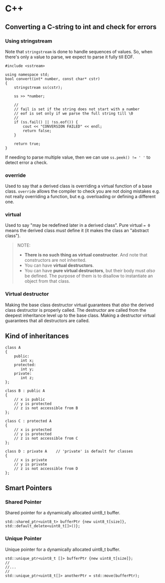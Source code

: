 # C++

## Converting a C-string to int and check for errors

### Using stringstream
Note that `stringstream` is done to handle sequences of values.
So, when there's only a value to parse, we expect to parse it fully till EOF.
```
#include <sstream>

using namespace std;
bool convert(int* number, const char* cstr)
{
    stringstream ss(cstr);

    ss >> *number;

    //
    // fail is set if the string does not start with a number
    // eof is set only if we parse the full string till \0
    //
    if (ss.fail() || !ss.eof()) {
        cout << "CONVERSION FAILED" << endl;
        return false;
    }

    return true;
}
```

If needing to parse multiple value, then we can use `ss.peek() != ' '` to detect
error a check.

### override
Used to say that a derived class is overriding a virtual function of a base class.
`override` allows the compiler to check you are not doing mistakes e.g. not really
overriding a function, but e.g. overloading or defining a different one.

### virtual
Used  to say "may be redefined later in a derived  class". Pure virtual `= 0` means
the derived class _must_ define it (it makes the class an "abstract class").
>
> NOTE:
> - **There is no such thing as virtual constructor**. And note that constructors are
>   not inherited.
> - You can have **virtual destructors**.
> - You can have **pure virtual destructors**, but their body must _also_ be defined.
>   The purpose of them is to disallow to instantiate an object from that class.
>

### Virtual destructor
Making the base class destructor virtual guarantees that _also_ the derived class
destructor is properly called. The destructor are called from the deepest inheritance
level up to the base class.
Making a destructor virtual guarantees that all destructors are called.

## Kind of inheritances
```
class A
{
    public:
       int x;
    protected:
       int y;
    private:
       int z;
};

class B : public A
{
    // x is public
    // y is protected
    // z is not accessible from B
};

class C : protected A
{
    // x is protected
    // y is protected
    // z is not accessible from C
};

class D : private A    // 'private' is default for classes
{
    // x is private
    // y is private
    // z is not accessible from D
};
```

## Smart Pointers

### Shared Pointer
Shared pointer for a dynamically allocated uint8_t buffer.
```
std::shared_ptr<uint8_t> bufferPtr {new uint8_t[size]}, std::default_delete<uint8_t[]>()};
```

### Unique Pointer
Unique pointer for a dynamically allocated uint8_t buffer.
```
std::unique_ptr<uint8_t []> bufferPtr {new uint8_t[size]};
//
//...
//
std::unique_ptr<uint8_t[]> anotherPtr = std::move(bufferPtr);
```
